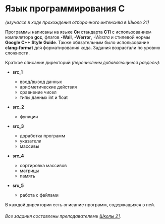 # **Язык программирования С**
*(изучался в ходе прохождения отборочного интенсива в Школе 21)*

Программы написаны на языке **Си** стандарта **C11** с использованием компилятора **gcc**, флагов **-Wall**, **-Werror**, *-Wextra* и стилевой нормы **Google C++ Style Guide**.
Также обязательным было использование **clang-format** для форматирования кода. Задания возрастали по уровню сложности.

Краткое описание директорий *(перечислены добавляющиеся разделы)*:

* **src_1** 
  * ввод/вывод данных
  * арифметические действия
  * сравнение чисел
  * типы данных int и float

* **src_2**
   * функции

* **src_3**
  * доработка программ
  * указатели
  * массивы

* **src_4**
  * сортировка массивов
  * матрицы
  * память

* **src_5** 
  * работа с файлами

В каждой директории есть описание программ, содержащихся в ней.

###### Все задания составлены преподавателями [Школы 21](https://21-school.ru/).
